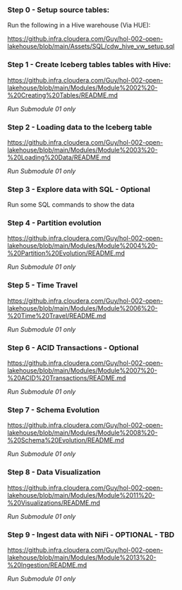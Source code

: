 ### Step 0 - Setup source tables:
Run the following in a Hive warehouse (Via HUE):

https://github.infra.cloudera.com/Guy/hol-002-open-lakehouse/blob/main/Assets/SQL/cdw_hive_vw_setup.sql


### Step 1 - Create Iceberg tables tables with Hive:
https://github.infra.cloudera.com/Guy/hol-002-open-lakehouse/blob/main/Modules/Module%2002%20-%20Creating%20Tables/README.md

*Run Submodule 01 only*

### Step 2 - Loading data to the Iceberg table
https://github.infra.cloudera.com/Guy/hol-002-open-lakehouse/blob/main/Modules/Module%2003%20-%20Loading%20Data/README.md

*Run Submodule 01 only*

### Step 3 - Explore data with SQL - Optional
Run some SQL commands to show the data

### Step 4 - Partition evolution
https://github.infra.cloudera.com/Guy/hol-002-open-lakehouse/blob/main/Modules/Module%2004%20-%20Partition%20Evolution/README.md

*Run Submodule 01 only*

### Step 5 - Time Travel
https://github.infra.cloudera.com/Guy/hol-002-open-lakehouse/blob/main/Modules/Module%2006%20-%20Time%20Travel/README.md

*Run Submodule 01 only*

### Step 6 - ACID Transactions - Optional
https://github.infra.cloudera.com/Guy/hol-002-open-lakehouse/blob/main/Modules/Module%2007%20-%20ACID%20Transactions/README.md

*Run Submodule 01 only*

### Step 7 - Schema Evolution
https://github.infra.cloudera.com/Guy/hol-002-open-lakehouse/blob/main/Modules/Module%2008%20-%20Schema%20Evolution/README.md

*Run Submodule 01 only*

### Step 8 - Data Visualization
https://github.infra.cloudera.com/Guy/hol-002-open-lakehouse/blob/main/Modules/Module%2011%20-%20Visualizations/README.md

*Run Submodule 01 only*

### Step 9 - Ingest data with NiFi - OPTIONAL - TBD
https://github.infra.cloudera.com/Guy/hol-002-open-lakehouse/blob/main/Modules/Module%2013%20-%20Ingestion/README.md

*Run Submodule 01 only*
